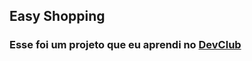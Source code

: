 <h2> Easy Shopping </h1>
<h3> Esse foi um projeto que eu aprendi no <a href="https://rodolfomori.com.br/devclub"> DevClub</a></h3>
<br>
<br>
